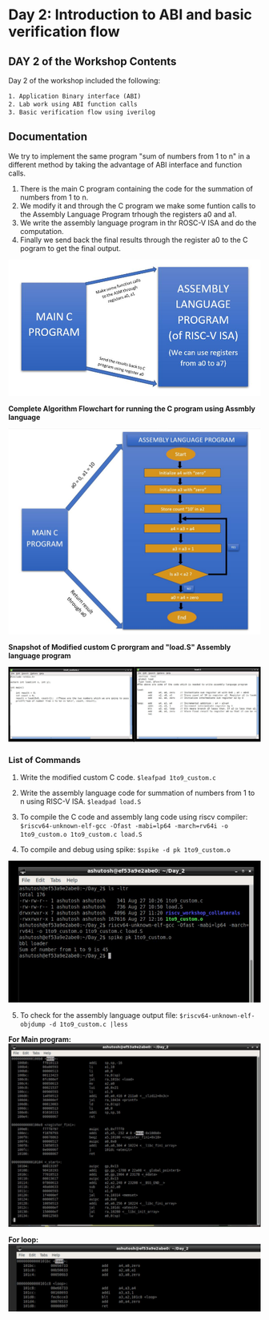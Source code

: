 # Day 2: Introduction to ABI and basic verification flow

## DAY 2 of the Workshop Contents
Day 2 of the workshop included the following:

    1. Application Binary interface (ABI)
    2. Lab work using ABI function calls
    3. Basic verification flow using iverilog

## Documentation
We try to implement the same program "sum of numbers from 1 to n" in a different method by taking the advantage of ABI interface and function calls.
1. There is the main C program containing the code for the summation of numbers from 1 to n.
2. We modify it and through the C program we make some funtion calls to the Assembly Language Program trhough the registers a0 and a1.
3. We write the assembly language program in thr ROSC-V ISA and do the computation.
4. Finally we send back the final results through the register a0 to the C pogram to get the final output. 


![](Snaps/Block_diagram_for_C_to_assembly_code.JPG)


**Complete Algorithm Flowchart for running the C program using Assmbly language**

![](Snaps/Algorithm_Flowchart_for_C_to_assembly_code.JPG)

**Snapshot of Modified custom C prorgram and "load.S" Assembly language program**


![](Snaps/Snap_of_C_code_and_Assmebly_code.jpg)

### List of Commands

1. Write the modified custom C code.
`$leafpad 1to9_custom.c`

2. Write the assembly language code for summation of numbers from 1 to n using RISC-V ISA.
`$leadpad load.S`

3. To compile the C code and assembly lang code using riscv compiler:
`$riscv64-unknown-elf-gcc -Ofast -mabi=lp64 -march=rv64i -o 1to9_custom.o 1to9_custom.c load.S`

4. To compile and debug using spike:
`$spike -d pk 1to9_custom.o`

![](Snaps/1to9_custom_output.JPG)

5. To check for the assembly language output file:
`$riscv64-unknown-elf-objdump -d 1to9_custom.c |less`

**For Main program:**
![](Snaps/objdump_main.JPG)
 
**For loop:**
![](Snaps/objdump_loop.JPG)


